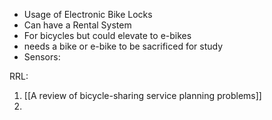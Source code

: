 - Usage of Electronic Bike Locks
- Can have a Rental System
- For bicycles but could elevate to e-bikes
- needs a bike or e-bike to be sacrificed for study
- Sensors:

RRL:
1. [[A review of bicycle-sharing service planning problems]]
2. 